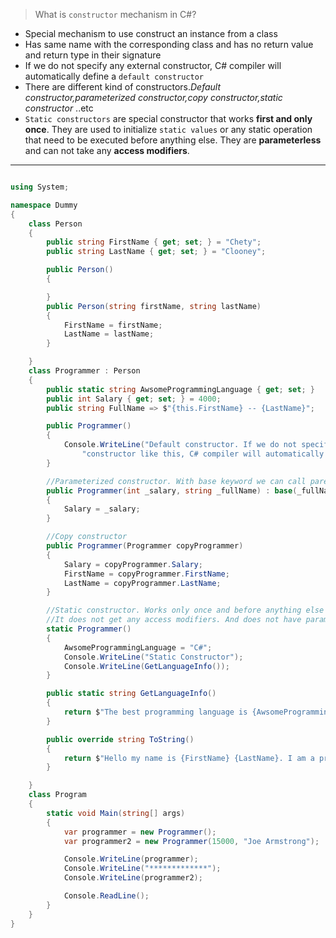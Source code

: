 > What is `constructor` mechanism in C#?

- Special mechanism to use construct an instance from a class
- Has same name with the corresponding class and has no return value and return type in their signature
- If we do not specify any external constructor, C# compiler will automatically define a `default constructor`
- There are different kind of constructors._Default constructor,parameterized constructor,copy constructor,static constructor_ ..etc
- `Static constructors` are special constructor that works **first and only once**. They are used to initialize
`static values` or any static operation that need to be executed before anything else. They are **parameterless** and can not take
any **access modifiers**.
***
```c#

using System;

namespace Dummy
{
    class Person
    {
        public string FirstName { get; set; } = "Chety";
        public string LastName { get; set; } = "Clooney";

        public Person()
        {

        }
        public Person(string firstName, string lastName)
        {
            FirstName = firstName;
            LastName = lastName;
        }

    }
    class Programmer : Person
    {
        public static string AwsomeProgrammingLanguage { get; set; }
        public int Salary { get; set; } = 4000;
        public string FullName => $"{this.FirstName} -- {LastName}";

        public Programmer()
        {
            Console.WriteLine("Default constructor. If we do not specify any external " +
                "constructor like this, C# compiler will automatically define for us :)");
        }

        //Parameterized constructor. With base keyword we can call parent constructor
        public Programmer(int _salary, string _fullName) : base(_fullName.Split(' ')[0], _fullName.Split(' ')[1])
        {
            Salary = _salary;
        }

        //Copy constructor
        public Programmer(Programmer copyProgrammer)
        {
            Salary = copyProgrammer.Salary;
            FirstName = copyProgrammer.FirstName;
            LastName = copyProgrammer.LastName;
        }

        //Static constructor. Works only once and before anything else in the class
        //It does not get any access modifiers. And does not have parameters
        static Programmer()
        {
            AwsomeProgrammingLanguage = "C#";
            Console.WriteLine("Static Constructor");
            Console.WriteLine(GetLanguageInfo());
        }

        public static string GetLanguageInfo()
        {
            return $"The best programming language is {AwsomeProgrammingLanguage}";
        }

        public override string ToString()
        {
            return $"Hello my name is {FirstName} {LastName}. I am a programmer and I get {Salary} per month";
        }

    }
    class Program
    {
        static void Main(string[] args)
        {
            var programmer = new Programmer();
            var programmer2 = new Programmer(15000, "Joe Armstrong");

            Console.WriteLine(programmer);
            Console.WriteLine("*************");
            Console.WriteLine(programmer2);

            Console.ReadLine();
        }
    }
}
```
